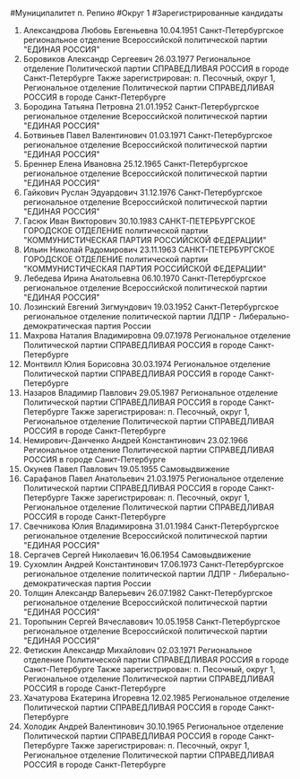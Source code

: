 #Муниципалитет
п. Репино
#Округ
1
#Зарегистрированные кандидаты
1. Александрова Любовь Евгеньевна 10.04.1951
Санкт-Петербургское региональное отделение Всероссийской политической партии "ЕДИНАЯ РОССИЯ"
2. Боровиков Александр Сергеевич 26.03.1977
Региональное отделение Политической партии СПРАВЕДЛИВАЯ РОССИЯ в городе Санкт-Петербурге
Также зарегистрирован: п. Песочный, округ 1, Региональное отделение Политической партии СПРАВЕДЛИВАЯ РОССИЯ в городе Санкт-Петербурге
3. Бородина Татьяна Петровна 21.01.1952
Санкт-Петербургское региональное отделение Всероссийской политической партии "ЕДИНАЯ РОССИЯ"
4. Ботвиньев Павел Валентинович 01.03.1971
Санкт-Петербургское региональное отделение Всероссийской политической партии "ЕДИНАЯ РОССИЯ"
5. Бреннер Елена Ивановна 25.12.1965
Санкт-Петербургское региональное отделение Всероссийской политической партии "ЕДИНАЯ РОССИЯ"
6. Гайкович Руслан Эдуардович 31.12.1976
Санкт-Петербургское региональное отделение Всероссийской политической партии "ЕДИНАЯ РОССИЯ"
7. Гасюк Иван Викторович 30.10.1983
САНКТ-ПЕТЕРБУРГСКОЕ ГОРОДСКОЕ ОТДЕЛЕНИЕ политической партии "КОММУНИСТИЧЕСКАЯ ПАРТИЯ РОССИЙСКОЙ ФЕДЕРАЦИИ"
8. Ильин Николай Радомирович 23.11.1963
САНКТ-ПЕТЕРБУРГСКОЕ ГОРОДСКОЕ ОТДЕЛЕНИЕ политической партии "КОММУНИСТИЧЕСКАЯ ПАРТИЯ РОССИЙСКОЙ ФЕДЕРАЦИИ"
9. Лебедева Ирина Анатольевна 06.10.1970
Санкт-Петербургское региональное отделение Всероссийской политической партии "ЕДИНАЯ РОССИЯ"
10. Лозинский Евгений Зигмундович 19.03.1952
Санкт-Петербургское региональное отделение политической партии ЛДПР - Либерально-демократическая партия России
11. Махрова Наталия Владимировна 09.07.1978
Региональное отделение Политической партии СПРАВЕДЛИВАЯ РОССИЯ в городе Санкт-Петербурге
12. Монтвилл Юлия Борисовна 30.03.1974
Региональное отделение Политической партии СПРАВЕДЛИВАЯ РОССИЯ в городе Санкт-Петербурге
13. Назаров Владимир Павлович 29.05.1987
Региональное отделение Политической партии СПРАВЕДЛИВАЯ РОССИЯ в городе Санкт-Петербурге
Также зарегистрирован: п. Песочный, округ 1, Региональное отделение Политической партии СПРАВЕДЛИВАЯ РОССИЯ в городе Санкт-Петербурге
14. Немирович-Данченко Андрей Константинович 23.02.1966
Региональное отделение Политической партии СПРАВЕДЛИВАЯ РОССИЯ в городе Санкт-Петербурге
15. Окунев Павел Павлович 19.05.1955
Самовыдвижение
16. Сарафанов Павел Анатольевич 21.03.1975
Региональное отделение Политической партии СПРАВЕДЛИВАЯ РОССИЯ в городе Санкт-Петербурге
Также зарегистрирован: п. Песочный, округ 1, Региональное отделение Политической партии СПРАВЕДЛИВАЯ РОССИЯ в городе Санкт-Петербурге
17. Свечникова Юлия Владимировна 31.01.1984
Санкт-Петербургское региональное отделение Всероссийской политической партии "ЕДИНАЯ РОССИЯ"
18. Сергачев Сергей Николаевич 16.06.1954
Самовыдвижение
19. Сухомлин Андрей Константинович 17.06.1973
Санкт-Петербургское региональное отделение политической партии ЛДПР - Либерально-демократическая партия России
20. Толщин Александр Валерьевич 26.07.1982
Санкт-Петербургское региональное отделение Всероссийской политической партии "ЕДИНАЯ РОССИЯ"
21. Торопынин Сергей Вячеславович 10.05.1958
Санкт-Петербургское региональное отделение Всероссийской политической партии "ЕДИНАЯ РОССИЯ"
22. Фетискин Александр Михайлович 02.03.1971
Региональное отделение Политической партии СПРАВЕДЛИВАЯ РОССИЯ в городе Санкт-Петербурге
Также зарегистрирован: п. Песочный, округ 1, Региональное отделение Политической партии СПРАВЕДЛИВАЯ РОССИЯ в городе Санкт-Петербурге
23. Хачатурова Екатерина Игоревна 12.02.1985
Региональное отделение Политической партии СПРАВЕДЛИВАЯ РОССИЯ в городе Санкт-Петербурге
24. Холодик Андрей Валентинович 30.10.1965
Региональное отделение Политической партии СПРАВЕДЛИВАЯ РОССИЯ в городе Санкт-Петербурге
Также зарегистрирован: п. Песочный, округ 1, Региональное отделение Политической партии СПРАВЕДЛИВАЯ РОССИЯ в городе Санкт-Петербурге

